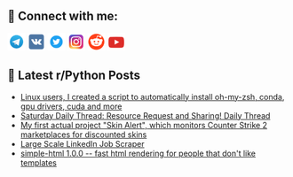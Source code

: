 ## 🔎 Connect with me:
[<img src="https://github.com/bullbesh/bullbesh/blob/main/images/Telegram.png" width="32" height="32" />](https://t.me/bullbesh)
[<img src="https://github.com/bullbesh/bullbesh/blob/main/images/VK.png" width="32" height="32" />](https://vk.com/bullbesh)
[<img src="https://github.com/bullbesh/bullbesh/blob/main/images/Twitter.png" width="32" height="32" />](https://twitter.com/bullbesh1)
[<img src="https://github.com/bullbesh/bullbesh/blob/main/images/Instagram.png" width="32" height="32" />](https://www.instagram.com/bullbesh)
[<img src="https://github.com/bullbesh/bullbesh/blob/main/images/Reddit.png" width="32" height="32" />](https://www.reddit.com/user/bullbesh)
[<img src="https://github.com/bullbesh/bullbesh/blob/main/images/YouTube.png" width="32" height="32" />](https://www.youtube.com/channel/UCtfjRs6uzgq5mfm8S06WTcg)

## 📕 Latest r/Python Posts
<!-- BLOG-POST-LIST:START -->
- [Linux users, I created a script to automatically install oh-my-zsh, conda, gpu drivers, cuda and more](https://www.reddit.com/r/Python/comments/18377pq/linux_users_i_created_a_script_to_automatically/)
- [Saturday Daily Thread: Resource Request and Sharing! Daily Thread](https://www.reddit.com/r/Python/comments/18363c8/saturday_daily_thread_resource_request_and/)
- [My first actual project &quot;Skin Alert&quot;, which monitors Counter Strike 2 marketplaces for discounted skins](https://www.reddit.com/r/Python/comments/1831vem/my_first_actual_project_skin_alert_which_monitors/)
- [Large Scale LinkedIn Job Scraper](https://www.reddit.com/r/Python/comments/1830b0q/large_scale_linkedin_job_scraper/)
- [simple-html 1.0.0 -- fast html rendering for people that don&#39;t like templates](https://www.reddit.com/r/Python/comments/182yj2j/simplehtml_100_fast_html_rendering_for_people/)
<!-- BLOG-POST-LIST:END -->
